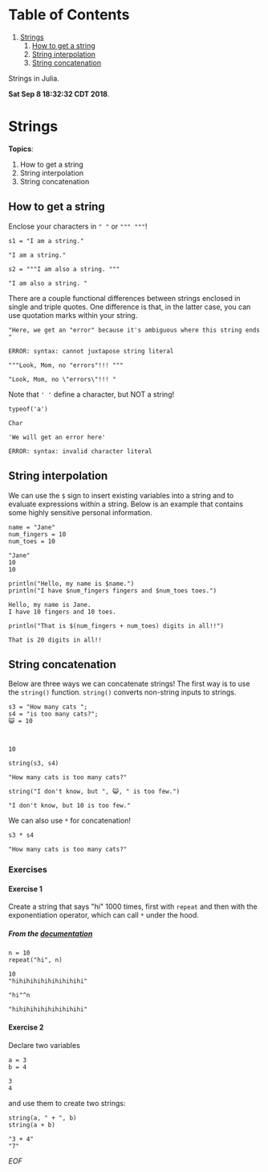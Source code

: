 # Table of Contents

1.  [Strings](#strings)
    1.  [How to get a string](#how-to-get-a-string)
    2.  [String interpolation](#string-interpolation)
    3.  [String concatenation](#string-concatenation)

<div class="ABSTRACT">
Strings in Julia.

**Sat Sep  8 18:32:32 CDT 2018**.

</div>


<a id="strings"></a>

# Strings

**Topics**:

1.  How to get a string
2.  String interpolation
3.  String concatenation


<a id="how-to-get-a-string"></a>

## How to get a string

Enclose your characters in `" "` or `""" """`!

    s1 = "I am a string."

    "I am a string."

    s2 = """I am also a string. """

    "I am also a string. "

There are a couple functional differences between strings enclosed in
single and triple quotes. One difference is that, in the latter case,
you can use quotation marks within your string.

    "Here, we get an "error" because it's ambiguous where this string ends "

    ERROR: syntax: cannot juxtapose string literal

    """Look, Mom, no "errors"!!! """

    "Look, Mom, no \"errors\"!!! "

Note that `' '` define a character, but NOT a string!

    typeof('a')

    Char

    'We will get an error here'

    ERROR: syntax: invalid character literal


<a id="string-interpolation"></a>

## String interpolation

We can use the `$` sign to insert existing variables into a string and to
evaluate expressions within a string. Below is an example that contains
some highly sensitive personal information.

    name = "Jane"
    num_fingers = 10
    num_toes = 10

    "Jane"
    10
    10

    println("Hello, my name is $name.")
    println("I have $num_fingers fingers and $num_toes toes.")

    Hello, my name is Jane.
    I have 10 fingers and 10 toes.

    println("That is $(num_fingers + num_toes) digits in all!!")

    That is 20 digits in all!!


<a id="string-concatenation"></a>

## String concatenation

Below are three ways we can concatenate strings! The first way is to use
the `string()` function. `string()` converts non-string inputs to
strings.

    s3 = "How many cats ";
    s4 = "is too many cats?";
    😺 = 10



    10

    string(s3, s4)

    "How many cats is too many cats?"

    string("I don't know, but ", 😺, " is too few.")

    "I don't know, but 10 is too few."

We can also use `*` for concatenation!

    s3 * s4

    "How many cats is too many cats?"


### Exercises


#### Exercise 1

Create a string that says "hi" 1000 times, first with `repeat` and then
with the exponentiation operator, which can call `*` under the hood.


##### From the [documentation](https://docs.julialang.org/en/v1/base/strings/#Base.repeat-Tuple{AbstractString,Integer})

    n = 10
    repeat("hi", n)

    10
    "hihihihihihihihihihi"

    "hi"^n

    "hihihihihihihihihihi"


#### Exercise 2

Declare two variables

    a = 3
    b = 4

    3
    4

and use them to create two strings:

    string(a, " + ", b)
    string(a + b)

    "3 + 4"
    "7"

*EOF*
